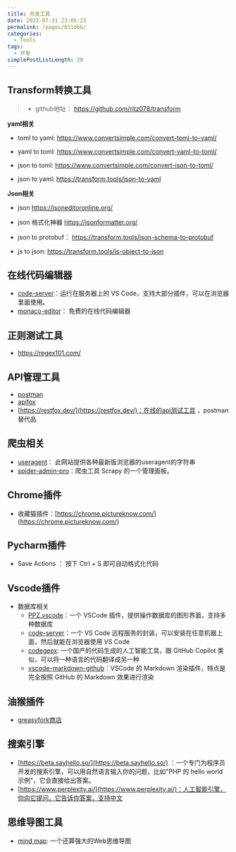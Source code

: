 ```yaml
---
title: 开发工具
date: 2022-07-31 23:05:23
permalink: /pages/011d6b/
categories:
  - Tools
tags:
  - 开发
simplePostListLength: 20
---
```


## Transform转换工具

> - github地址： https://github.com/ritz078/transform

**yaml相关**

- toml to yaml: https://www.convertsimple.com/convert-toml-to-yaml/

- yaml to toml: https://www.convertsimple.com/convert-yaml-to-toml/

- json to toml: https://www.convertsimple.com/convert-json-to-toml/

- json to yaml: https://transform.tools/json-to-yaml

**Json相关**

- json https://jsoneditoronline.org/

- json 格式化神器 https://jsonformatter.org/

- json to protobuf： https://transform.tools/json-schema-to-protobuf
- js to json: https://transform.tools/js-object-to-json



## 在线代码编辑器

- [code-server](https://github.com/codercom/code-server)：运行在服务器上的 VS Code，支持大部分插件，可以在浏览器里面使用。
- [monaco-editor](https://github.com/Microsoft/monaco-editor)： 免费的在线代码编辑器



## 正则测试工具

- https://regex101.com/



## API管理工具

- [postman](https://www.postman.com/)
- [apifox](https://www.apifox.com/)
- [https://restfox.dev/](https://restfox.dev/)：在线的api测试工具 ，postman替代品



## 爬虫相关

- [useragent](https://www.useragents.me/)： 此网站提供各种最新版浏览器的useragent的字符串
- [spider-admin-pro](https://github.com/mouday/spider-admin-pro)：爬虫工具 Scrapy 的一个管理面板。



## Chrome插件

- 收藏猫插件：[https://chrome.pictureknow.com/](https://chrome.pictureknow.com/)



## Pycharm插件

- Save Actions  ： 按下 Ctrl + S 即可自动格式化代码



## Vscode插件

- 数据库相关
  - [PPZ.vscode](https://marketplace.visualstudio.com/items?itemName=ppz.ppz)：一个 VSCode 插件，提供操作数据库的图形界面，支持多种数据库
  - [code-server](https://github.com/coder/code-server)：一个 VS Code 远程服务的封装，可以安装在任意机器上面，然后就能在浏览器使用 VS Code
  - [codegeex](https://github.com/THUDM/CodeGeeX): 一个国产的代码生成的人工智能工具，跟 GitHub Copilot 类似，可以将一种语言的代码翻译成另一种
  - [vscode-markdown-github](https://github.com/lzm0x219/vscode-markdown-github)：VSCode 的 Markdown 渲染插件，特点是完全按照 GitHub 的 Markdown 效果进行渲染



## 油猴插件

- [greasyfork商店](https://greasyfork.org/zh-CN/scripts)



## 搜索引擎

- [https://beta.sayhello.so/](https://beta.sayhello.so/) ：一个专门为程序员开发的搜索引擎，可以用自然语言输入你的问题，比如"PHP 的 hello world 示例"，它会直接给出答案。
- [https://www.perplexity.ai/](https://www.perplexity.ai/)：人工智能引擎，你向它提问，它告诉你答案，支持中文


## 思维导图工具
- [mind map](https://github.com/wanglin2/mind-map): 一个还算强大的Web思维导图